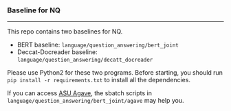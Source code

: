 ### Baseline for NQ
---
This repo contains two baselines for NQ.

- BERT baseline: `language/question_answering/bert_joint`
- Deccat-Docreader baseline: `language/question_answering/decatt_docreader`

Please use Python2 for these two programs. Before starting, you should run `pip install -r requirements.txt` to install all the dependencies.

If you can access [ASU Agave](https://cores.research.asu.edu/research-computing/user-guide), the sbatch scripts in `language/question_answering/bert_joint/agave` may help you.